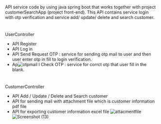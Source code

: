 API service code by using java spring boot that works together with project customerSearchApp (project front-end). This API contains service login with otp verification and service add/ update/ delete and search customer. 
#
UserController 
 - API Register 
 - API Log in
 - API Send Request OTP : service for sending otp mail to user and then user enter otp in fill to login verification.
 - Ap![otpmail](https://user-images.githubusercontent.com/62868362/195829135-33c221b4-35fd-4191-8af2-751b429e313a.png)
I Check OTP : service for corrct otp that user fill in the blank.

#
CustomerController
 - API Add / Update / Delete and Search customer
 - API for sending mail with attachment file which is customer information pdf file
 - API for exporting customer information excel file
 ![attacmentfile](https://user-images.githubusercontent.com/62868362/195829098-a3b9b7ae-451d-4ec1-8e68-4153e0927a1f.png)
![Screenshot (13)](https://user-images.githubusercontent.com/62868362/195829190-02133877-ab8e-44cd-931d-b91ed6362672.png)
